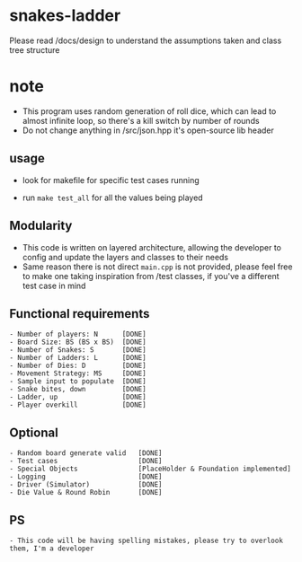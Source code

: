 # snakes-ladder

Please read /docs/design to understand the assumptions taken and class tree structure 

# note
- This program uses random generation of roll dice, which can lead to almost infinite loop, so there's a kill switch by number of rounds
- Do not change anything in /src/json.hpp it's open-source lib header

## usage 
- look for makefile for specific test cases running 

- run `make test_all` for all the values being played

## Modularity

- This code is written on layered architecture, allowing the developer to config and update the layers and classes to their needs
- Same reason there is not direct `main.cpp` is not provided, please feel free to make one taking inspiration from /test classes, if you've a different test case in mind


## Functional requirements
    - Number of players: N      [DONE]
    - Board Size: BS (BS x BS)  [DONE]
    - Number of Snakes: S       [DONE]
    - Number of Ladders: L      [DONE]
    - Number of Dies: D         [DONE]
    - Movement Strategy: MS     [DONE]
    - Sample input to populate  [DONE] 
    - Snake bites, down         [DONE]
    - Ladder, up                [DONE]
    - Player overkill           [DONE]
## Optional 
    - Random board generate valid   [DONE]
    - Test cases                    [DONE]    
    - Special Objects               [PlaceHolder & Foundation implemented]  
    - Logging                       [DONE]
    - Driver (Simulator)            [DONE]
    - Die Value & Round Robin       [DONE]
    

## PS
    - This code will be having spelling mistakes, please try to overlook them, I'm a developer
